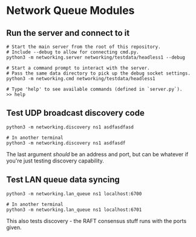 # Network Queue Modules

## Run the server and connect to it

```
# Start the main server from the root of this repository.
# Include --debug to allow for connecting cmd.py.
python3 -m networking.server networking/testdata/headless1 --debug

# Start a command prompt to interact with the server.
# Pass the same data directory to pick up the debug socket settings.
python3 -m networking.cmd networking/testdata/headless1

# Type 'help' to see available commands (defined in `server.py`).
>> help
```

## Test UDP broadcast discovery code

```
python3 -m networking.discovery ns1 asdfasdfasd

# In another terminal
python3 -m networking.discovery ns1 asdfasdf
```

The last argument *should* be an address and port, but can be whatever if you're just testing discovery capability.

## Test LAN queue data syncing

```
python3 -m networking.lan_queue ns1 localhost:6700

# In another terminal
python3 -m networking.lan_queue ns1 localhost:6701
```

This also tests discovery - the RAFT consensus stuff runs with the ports given. 
